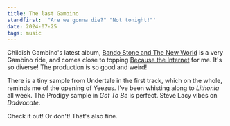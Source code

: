 ```yaml
---
title: The last Gambino
standfirst: '"Are we gonna die?" "Not tonight!"'
date: 2024-07-25
tags: music
---
```


Childish Gambino's latest album, [Bando Stone and The New World](https://open.spotify.com/album/1jzqiffupvhniPZB4aBNEv) is a very Gambino ride, and comes close to topping [Because the Internet](https://open.spotify.com/album/62yjWIhnATHxPqGbgC9Lqr) for me. It's so diverse! The production is so good and weird!

There is a tiny sample from Undertale in the first track, which on the whole, reminds me of the opening of Yeezus. I've been whisting along to _Lithonia_ all week. The Prodigy sample in _Got To Be_ is perfect. Steve Lacy vibes on _Dadvocate_.

Check it out! Or don't! That's also fine.

<video-youtube webc:nokeep id="co-bx0mBsLc"></video-youtube>

